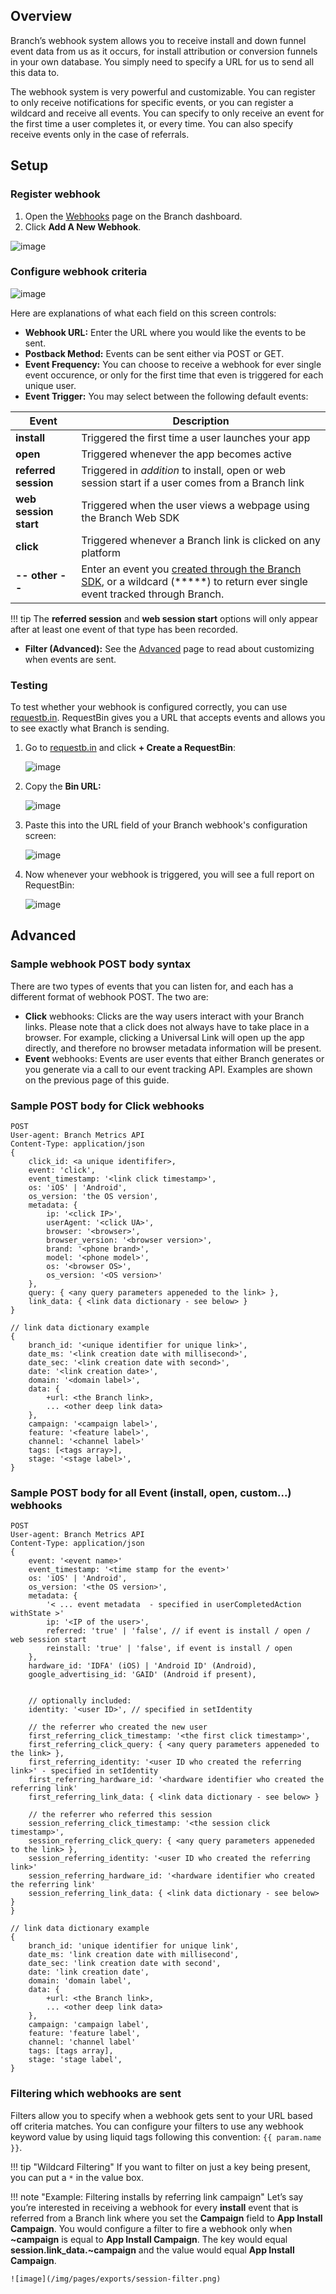 
## Overview

Branch’s webhook system allows you to receive install and down funnel event data from us as it occurs, for install attribution or conversion funnels in your own database. You simply need to specify a URL for us to send all this data to.

The webhook system is very powerful and customizable. You can register to only receive notifications for specific events, or you can register a wildcard and receive all events. You can specify to only receive an event for the first time a user completes it, or every time. You can also specify receive events only in the case of referrals.

## Setup

### Register webhook

1. Open the [Webhooks](https://dashboard.branch.io/data-import-export/webhooks) page on the Branch dashboard.
1. Click **Add A New Webhook**.

![image](/img/pages/exports/add.png)

### Configure webhook criteria

![image](/img/pages/exports/edit.png)

Here are explanations of what each field on this screen controls:

- **Webhook URL:** Enter the URL where you would like the events to be sent.
- **Postback Method:** Events can be sent either via POST or GET.
- **Event Frequency:** You can choose to receive a webhook for ever single event occurence, or only for the first time that even is triggered for each unique user.
- **Event Trigger:** You may select between the following default events:

| Event | Description
| --- | ---
| **install** | Triggered the first time a user launches your app
| **open** | Triggered whenever the app becomes active
| **referred session** | Triggered in _addition_ to install, open or web session start if a user comes from a Branch link
| **web session start** | Triggered when the user views a webpage using the Branch Web SDK
| **click** | Triggered whenever a Branch link is clicked on any platform
| **-- other --** | Enter an event you [created through the Branch SDK](https://dev.branch.io/cross-channel-analytics/user-value-attribution/), or a wildcard (*****) to return ever single event tracked through Branch.

!!! tip
	The **referred session** and **web session start** options will only appear after at least one event of that type has been recorded.

- **Filter (Advanced):** See the [Advanced](https://dev.branch.io/data-exchange/webhooks/advanced/) page to read about customizing when events are sent.

### Testing

To test whether your webhook is configured correctly, you can use [requestb.in](https://requestb.in/). RequestBin gives you a URL that accepts events and allows you to see exactly what Branch is sending.

1. Go to [requestb.in](https://requestb.in/) and click **+ Create a RequestBin**:

	![image](/img/pages/exports/requestbin_create.png)

1. Copy the **Bin URL:**

	![image](/img/pages/exports/requestbin_inspect.png)

1. Paste this into the URL field of your Branch webhook's configuration screen:

	![image](/img/pages/exports/requestbin_add_webhook.png)

1. Now whenever your webhook is triggered, you will see a full report on RequestBin:

	![image](/img/pages/exports/requestbin_response.png)

## Advanced

### Sample webhook POST body syntax

There are two types of events that you can listen for, and each has a different format of webhook POST. The two are:

- **Click** webhooks: Clicks are the way users interact with your Branch links. Please note that a click does not always have to take place in a browser. For example, clicking a Universal Link will open up the app directly, and therefore no browser metadata information will be present.
- **Event** webhooks: Events are user events that either Branch generates or you generate via a call to our event tracking API. Examples are shown on the previous page of this guide.

### Sample POST body for **Click** webhooks

```
POST
User-agent: Branch Metrics API
Content-Type: application/json
{
    click_id: <a unique identififer>,
    event: 'click',
    event_timestamp: '<link click timestamp>',
    os: 'iOS' | 'Android',
    os_version: 'the OS version',
    metadata: {
        ip: '<click IP>',
        userAgent: '<click UA>',
        browser: '<browser>',
        browser_version: '<browser version>',
        brand: '<phone brand>',
        model: '<phone model>',
        os: '<browser OS>',
        os_version: '<OS version>'
    },
    query: { <any query parameters appeneded to the link> },
    link_data: { <link data dictionary - see below> }
}

// link data dictionary example
{
    branch_id: '<unique identifier for unique link>',
    date_ms: '<link creation date with millisecond>',
    date_sec: '<link creation date with second>',
    date: '<link creation date>',
    domain: '<domain label>',
    data: {
        +url: <the Branch link>,
        ... <other deep link data>
    },
    campaign: '<campaign label>',
    feature: '<feature label>',
    channel: '<channel label>'
    tags: [<tags array>],
    stage: '<stage label>',
}
```

### Sample POST body for all **Event** (install, open, custom...) webhooks

```
POST
User-agent: Branch Metrics API
Content-Type: application/json
{
    event: '<event name>'
    event_timestamp: '<time stamp for the event>'
    os: 'iOS' | 'Android',
    os_version: '<the OS version>',
    metadata: {
        '< ... event metadata  - specified in userCompletedAction withState >'
        ip: '<IP of the user>',
        referred: 'true' | 'false', // if event is install / open / web session start
        reinstall: 'true' | 'false', if event is install / open
    },
    hardware_id: 'IDFA' (iOS) | 'Android ID' (Android),
    google_advertising_id: 'GAID' (Android if present),


    // optionally included:
    identity: '<user ID>', // specified in setIdentity

    // the referrer who created the new user
    first_referring_click_timestamp: '<the first click timestamp>',
    first_referring_click_query: { <any query parameters appeneded to the link> },
    first_referring_identity: '<user ID who created the referring link>' - specified in setIdentity
    first_referring_hardware_id: '<hardware identifier who created the referring link'
    first_referring_link_data: { <link data dictionary - see below> }

    // the referrer who referred this session
    session_referring_click_timestamp: '<the session click timestamp>',
    session_referring_click_query: { <any query parameters appeneded to the link> },
    session_referring_identity: '<user ID who created the referring link>'
    session_referring_hardware_id: '<hardware identifier who created the referring link'
    session_referring_link_data: { <link data dictionary - see below> }
}

// link data dictionary example
{
    branch_id: 'unique identifier for unique link',
    date_ms: 'link creation date with millisecond',
    date_sec: 'link creation date with second',
    date: 'link creation date',
    domain: 'domain label',
    data: {
        +url: <the Branch link>,
        ... <other deep link data>
    },
    campaign: 'campaign label',
    feature: 'feature label',
    channel: 'channel label'
    tags: [tags array],
    stage: 'stage label',
}
```

### Filtering which webhooks are sent

Filters allow you to specify when a webhook gets sent to your URL based off criteria matches. You can configure your filters to use any webhook keyword value by using liquid tags following this convention: `{{ param.name }}`.

!!! tip "Wildcard Filtering"
	If you want to filter on just a key being present, you can put a `*` in the value box.

!!! note "Example: Filtering installs by referring link campaign"
	Let’s say you’re interested in receiving a webhook for every **install** event that is referred from a Branch link where you set the **Campaign** field to **App Install Campaign**. You would configure a filter to fire a webhook only when **~campaign** is equal to **App Install Campaign**. The key would equal **session.link_data.~campaign** and the value would equal **App Install Campaign**.

	![image](/img/pages/exports/session-filter.png)












